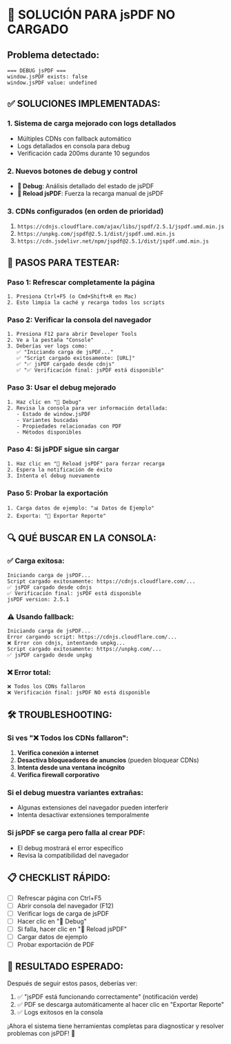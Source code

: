 # 🔧 SOLUCIÓN PARA jsPDF NO CARGADO

## Problema detectado:

```
=== DEBUG jsPDF ===
window.jsPDF exists: false
window.jsPDF value: undefined
```

## ✅ SOLUCIONES IMPLEMENTADAS:

### 1. **Sistema de carga mejorado con logs detallados**

- Múltiples CDNs con fallback automático
- Logs detallados en consola para debug
- Verificación cada 200ms durante 10 segundos

### 2. **Nuevos botones de debug y control**

- **🔧 Debug**: Análisis detallado del estado de jsPDF
- **🔄 Reload jsPDF**: Fuerza la recarga manual de jsPDF

### 3. **CDNs configurados (en orden de prioridad)**

1. `https://cdnjs.cloudflare.com/ajax/libs/jspdf/2.5.1/jspdf.umd.min.js`
2. `https://unpkg.com/jspdf@2.5.1/dist/jspdf.umd.min.js`
3. `https://cdn.jsdelivr.net/npm/jspdf@2.5.1/dist/jspdf.umd.min.js`

## 🚀 PASOS PARA TESTEAR:

### Paso 1: Refrescar completamente la página

```
1. Presiona Ctrl+F5 (o Cmd+Shift+R en Mac)
2. Esto limpia la caché y recarga todos los scripts
```

### Paso 2: Verificar la consola del navegador

```
1. Presiona F12 para abrir Developer Tools
2. Ve a la pestaña "Console"
3. Deberías ver logs como:
   ✅ "Iniciando carga de jsPDF..."
   ✅ "Script cargado exitosamente: [URL]"
   ✅ "✅ jsPDF cargado desde cdnjs"
   ✅ "✅ Verificación final: jsPDF está disponible"
```

### Paso 3: Usar el debug mejorado

```
1. Haz clic en "🔧 Debug"
2. Revisa la consola para ver información detallada:
   - Estado de window.jsPDF
   - Variantes buscadas
   - Propiedades relacionadas con PDF
   - Métodos disponibles
```

### Paso 4: Si jsPDF sigue sin cargar

```
1. Haz clic en "🔄 Reload jsPDF" para forzar recarga
2. Espera la notificación de éxito
3. Intenta el debug nuevamente
```

### Paso 5: Probar la exportación

```
1. Carga datos de ejemplo: "📊 Datos de Ejemplo"
2. Exporta: "📄 Exportar Reporte"
```

## 🔍 QUÉ BUSCAR EN LA CONSOLA:

### ✅ **Carga exitosa:**

```
Iniciando carga de jsPDF...
Script cargado exitosamente: https://cdnjs.cloudflare.com/...
✅ jsPDF cargado desde cdnjs
✅ Verificación final: jsPDF está disponible
jsPDF version: 2.5.1
```

### ⚠️ **Usando fallback:**

```
Iniciando carga de jsPDF...
Error cargando script: https://cdnjs.cloudflare.com/...
❌ Error con cdnjs, intentando unpkg...
Script cargado exitosamente: https://unpkg.com/...
✅ jsPDF cargado desde unpkg
```

### ❌ **Error total:**

```
❌ Todos los CDNs fallaron
❌ Verificación final: jsPDF NO está disponible
```

## 🛠️ TROUBLESHOOTING:

### Si ves "❌ Todos los CDNs fallaron":

1. **Verifica conexión a internet**
2. **Desactiva bloqueadores de anuncios** (pueden bloquear CDNs)
3. **Intenta desde una ventana incógnito**
4. **Verifica firewall corporativo**

### Si el debug muestra variantes extrañas:

- Algunas extensiones del navegador pueden interferir
- Intenta desactivar extensiones temporalmente

### Si jsPDF se carga pero falla al crear PDF:

- El debug mostrará el error específico
- Revisa la compatibilidad del navegador

## 📋 CHECKLIST RÁPIDO:

- [ ] Refrescar página con Ctrl+F5
- [ ] Abrir consola del navegador (F12)
- [ ] Verificar logs de carga de jsPDF
- [ ] Hacer clic en "🔧 Debug"
- [ ] Si falla, hacer clic en "🔄 Reload jsPDF"
- [ ] Cargar datos de ejemplo
- [ ] Probar exportación de PDF

## 🎯 RESULTADO ESPERADO:

Después de seguir estos pasos, deberías ver:

1. ✅ "jsPDF está funcionando correctamente" (notificación verde)
2. ✅ PDF se descarga automáticamente al hacer clic en "Exportar Reporte"
3. ✅ Logs exitosos en la consola

¡Ahora el sistema tiene herramientas completas para diagnosticar y resolver problemas con jsPDF! 🚀
